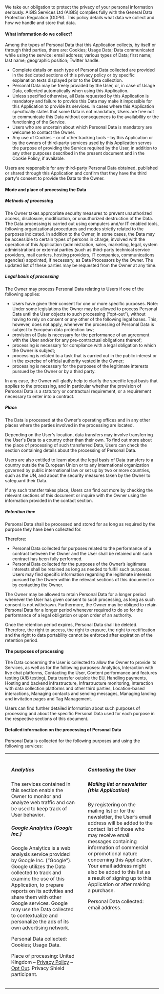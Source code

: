 We take our obligation to protect the privacy of your personal information seriously. AIGIS Services Ltd (AIGIS) complies fully with the General Data Protection Regulation (GDPR). This policy details what data we collect and how we handle and store that data.

#### What information do we collect?

Among the types of Personal Data that this Application collects, by itself or through third parties, there are: Cookies; Usage Data; Data communicated while using the service; email address; various types of Data; first name; last name; geographic position; Twitter handle.

 - Complete details on each type of Personal Data collected are provided in the dedicated sections of this privacy policy or by specific explanation texts displayed prior to the Data collection.
 - Personal Data may be freely provided by the User, or, in case of Usage Data, collected automatically when using this Application.
 - Unless specified otherwise, all Data requested by this Application is mandatory and failure to provide this Data may make it impossible for this Application to provide its services. In cases where this Application specifically states that some Data is not mandatory, Users are free not to communicate this Data without consequences to the availability or the functioning of the Service.
 - Users who are uncertain about which Personal Data is mandatory are welcome to contact the Owner.
 - Any use of Cookies – or of other tracking tools – by this Application or by the owners of third-party services used by this Application serves the purpose of providing the Service required by the User, in addition to any other purposes described in the present document and in the Cookie Policy, if available.

Users are responsible for any third-party Personal Data obtained, published or shared through this Application and confirm that they have the third party's consent to provide the Data to the Owner.


#### Mode and place of processing the Data

##### Methods of processing

The Owner takes appropriate security measures to prevent unauthorized access, disclosure, modification, or unauthorized destruction of the Data.
The Data processing is carried out using computers and/or IT enabled tools, following organizational procedures and modes strictly related to the purposes indicated. In addition to the Owner, in some cases, the Data may be accessible to certain types of persons in charge, involved with the operation of this Application (administration, sales, marketing, legal, system administration) or external parties (such as third-party technical service providers, mail carriers, hosting providers, IT companies, communications agencies) appointed, if necessary, as Data Processors by the Owner. The updated list of these parties may be requested from the Owner at any time.

##### Legal basis of processing

The Owner may process Personal Data relating to Users if one of the following applies:

  - Users have given their consent for one or more specific purposes. Note: Under some legislations the Owner may be allowed to process Personal Data until the User objects to such processing (“opt-out”), without having to rely on consent or any other of the following legal bases. This, however, does not apply, whenever the processing of Personal Data is subject to European data protection law;
  - provision of Data is necessary for the performance of an agreement with the User and/or for any pre-contractual obligations thereof;
  - processing is necessary for compliance with a legal obligation to which the Owner is subject;
  - processing is related to a task that is carried out in the public interest or in the exercise of official authority vested in the Owner;
  - processing is necessary for the purposes of the legitimate interests pursued by the Owner or by a third party.

In any case, the Owner will gladly help to clarify the specific legal basis that applies to the processing, and in particular whether the provision of Personal Data is a statutory or contractual requirement, or a requirement necessary to enter into a contract.

##### Place

The Data is processed at the Owner's operating offices and in any other places where the parties involved in the processing are located.

Depending on the User's location, data transfers may involve transferring the User's Data to a country other than their own. To find out more about the place of processing of such transferred Data, Users can check the section containing details about the processing of Personal Data.

Users are also entitled to learn about the legal basis of Data transfers to a country outside the European Union or to any international organization governed by public international law or set up by two or more countries, such as the UN, and about the security measures taken by the Owner to safeguard their Data.

If any such transfer takes place, Users can find out more by checking the relevant sections of this document or inquire with the Owner using the information provided in the contact section.

##### Retention time

Personal Data shall be processed and stored for as long as required by the purpose they have been collected for.

Therefore:

  - Personal Data collected for purposes related to the performance of a contract between the Owner and the User shall be retained until such contract has been fully performed.
  - Personal Data collected for the purposes of the Owner’s legitimate interests shall be retained as long as needed to fulfill such purposes. Users may find specific information regarding the legitimate interests pursued by the Owner within the relevant sections of this document or by contacting the Owner.

The Owner may be allowed to retain Personal Data for a longer period whenever the User has given consent to such processing, as long as such consent is not withdrawn. Furthermore, the Owner may be obliged to retain Personal Data for a longer period whenever required to do so for the performance of a legal obligation or upon order of an authority.

Once the retention period expires, Personal Data shall be deleted. Therefore, the right to access, the right to erasure, the right to rectification and the right to data portability cannot be enforced after expiration of the retention period.


#### The purposes of processing

The Data concerning the User is collected to allow the Owner to provide its Services, as well as for the following purposes: Analytics, Interaction with live chat platforms, Contacting the User, Content performance and features testing (A/B testing), Data transfer outside the EU, Handling payments, Hosting and backend infrastructure, Infrastructure monitoring, Interaction with data collection platforms and other third parties, Location-based interactions, Managing contacts and sending messages, Managing landing and invitation pages and Tag Management.

Users can find further detailed information about such purposes of processing and about the specific Personal Data used for each purpose in the respective sections of this document.

#### Detailed information on the processing of Personal Data

Personal Data is collected for the following purposes and using the following services:

<table>
  <tr>
    <td style="vertical-align:top;padding:20px">
      <h5>Analytics</h5>
      <p>
      The services contained in this section enable the Owner to monitor and analyze web traffic and can be used to keep track of User behavior.
<h5>Google Analytics (Google Inc.)</h5>

Google Analytics is a web analysis service provided by Google Inc. (“Google”). Google utilizes the Data collected to track and examine the use of this Application, to prepare reports on its activities and share them with other Google services.
Google may use the Data collected to contextualize and personalize the ads of its own advertising network.

Personal Data collected: Cookies; Usage Data.

Place of processing: United Kingdom – <a href="https://www.google.com/intl/en/policies/privacy/">Privacy Policy</a> – <a href="https://tools.google.com/dlpage/gaoptout?hl=en">Opt Out</a>. Privacy Shield participant.</p>
    </td>
    <td style="vertical-align:top;padding:20px">
    <h5>Contacting the User</h5>
    <p>

<h5>Mailing list or newsletter (this Application)</h5>

By registering on the mailing list or for the newsletter, the User’s email address will be added to the contact list of those who may receive email messages containing information of commercial or promotional nature concerning this Application. Your email address might also be added to this list as a result of signing up to this Application or after making a purchase.

Personal Data collected: email address.

  </p>
    </td>
  </tr>
</table>